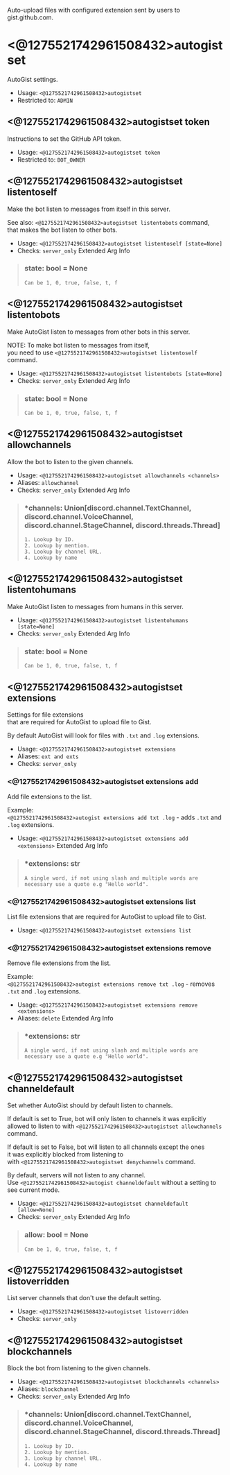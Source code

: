 Auto-upload files with configured extension sent by users to gist.github.com.

# <@1275521742961508432>autogistset
AutoGist settings.<br/>
 - Usage: `<@1275521742961508432>autogistset`
 - Restricted to: `ADMIN`
## <@1275521742961508432>autogistset token
Instructions to set the GitHub API token.<br/>
 - Usage: `<@1275521742961508432>autogistset token`
 - Restricted to: `BOT_OWNER`
## <@1275521742961508432>autogistset listentoself
Make the bot listen to messages from itself in this server.<br/>

See also: `<@1275521742961508432>autogistset listentobots` command,<br/>
that makes the bot listen to other bots.<br/>
 - Usage: `<@1275521742961508432>autogistset listentoself [state=None]`
 - Checks: `server_only`
Extended Arg Info
> ### state: bool = None
> ```
> Can be 1, 0, true, false, t, f
> ```
## <@1275521742961508432>autogistset listentobots
Make AutoGist listen to messages from other bots in this server.<br/>

NOTE: To make bot listen to messages from itself,<br/>
you need to use `<@1275521742961508432>autogistset listentoself` command.<br/>
 - Usage: `<@1275521742961508432>autogistset listentobots [state=None]`
 - Checks: `server_only`
Extended Arg Info
> ### state: bool = None
> ```
> Can be 1, 0, true, false, t, f
> ```
## <@1275521742961508432>autogistset allowchannels
Allow the bot to listen to the given channels.<br/>
 - Usage: `<@1275521742961508432>autogistset allowchannels <channels>`
 - Aliases: `allowchannel`
 - Checks: `server_only`
Extended Arg Info
> ### *channels: Union[discord.channel.TextChannel, discord.channel.VoiceChannel, discord.channel.StageChannel, discord.threads.Thread]
> 
> 
>     1. Lookup by ID.
>     2. Lookup by mention.
>     3. Lookup by channel URL.
>     4. Lookup by name
> 
>     
## <@1275521742961508432>autogistset listentohumans
Make AutoGist listen to messages from humans in this server.<br/>
 - Usage: `<@1275521742961508432>autogistset listentohumans [state=None]`
 - Checks: `server_only`
Extended Arg Info
> ### state: bool = None
> ```
> Can be 1, 0, true, false, t, f
> ```
## <@1275521742961508432>autogistset extensions
Settings for file extensions<br/>
that are required for AutoGist to upload file to Gist.<br/>

By default AutoGist will look for files with `.txt` and `.log` extensions.<br/>
 - Usage: `<@1275521742961508432>autogistset extensions`
 - Aliases: `ext and exts`
 - Checks: `server_only`
### <@1275521742961508432>autogistset extensions add
Add file extensions to the list.<br/>

Example:<br/>
`<@1275521742961508432>autogist extensions add txt .log` - adds `.txt` and `.log` extensions.<br/>
 - Usage: `<@1275521742961508432>autogistset extensions add <extensions>`
Extended Arg Info
> ### *extensions: str
> ```
> A single word, if not using slash and multiple words are necessary use a quote e.g "Hello world".
> ```
### <@1275521742961508432>autogistset extensions list
List file extensions that are required for AutoGist to upload file to Gist.<br/>
 - Usage: `<@1275521742961508432>autogistset extensions list`
### <@1275521742961508432>autogistset extensions remove
Remove file extensions from the list.<br/>

Example:<br/>
`<@1275521742961508432>autogist extensions remove txt .log` - removes `.txt` and `.log` extensions.<br/>
 - Usage: `<@1275521742961508432>autogistset extensions remove <extensions>`
 - Aliases: `delete`
Extended Arg Info
> ### *extensions: str
> ```
> A single word, if not using slash and multiple words are necessary use a quote e.g "Hello world".
> ```
## <@1275521742961508432>autogistset channeldefault
Set whether AutoGist should by default listen to channels.<br/>

If default is set to True, bot will only listen to channels it was explicitly<br/>
allowed to listen to with `<@1275521742961508432>autogistset allowchannels` command.<br/>

If default is set to False, bot will listen to all channels except the ones<br/>
it was explicitly blocked from listening to<br/>
with `<@1275521742961508432>autogistset denychannels` command.<br/>

By default, servers will not listen to any channel.<br/>
Use `<@1275521742961508432>autogist channeldefault` without a setting to see current mode.<br/>
 - Usage: `<@1275521742961508432>autogistset channeldefault [allow=None]`
 - Checks: `server_only`
Extended Arg Info
> ### allow: bool = None
> ```
> Can be 1, 0, true, false, t, f
> ```
## <@1275521742961508432>autogistset listoverridden
List server channels that don't use the default setting.<br/>
 - Usage: `<@1275521742961508432>autogistset listoverridden`
 - Checks: `server_only`
## <@1275521742961508432>autogistset blockchannels
Block the bot from listening to the given channels.<br/>
 - Usage: `<@1275521742961508432>autogistset blockchannels <channels>`
 - Aliases: `blockchannel`
 - Checks: `server_only`
Extended Arg Info
> ### *channels: Union[discord.channel.TextChannel, discord.channel.VoiceChannel, discord.channel.StageChannel, discord.threads.Thread]
> 
> 
>     1. Lookup by ID.
>     2. Lookup by mention.
>     3. Lookup by channel URL.
>     4. Lookup by name
> 
>     
